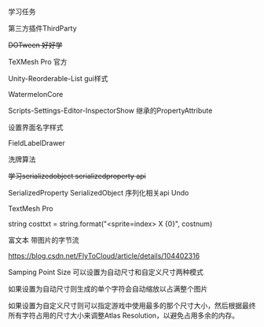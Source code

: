 学习任务

第三方插件ThirdParty

~~DOTween 好好学~~

TeXMesh Pro 官方

Unity-Reorderable-List gui样式

WatermelonCore 



Scripts-Settings-Editor-InspectorShow 继承的PropertyAttribute

设置界面名字样式

FieldLabelDrawer



洗牌算法

~~学习serializedobject serializedproperty api~~

SerializedProperty
SerializedObject
序列化相关api
Undo

TextMesh Pro

string costtxt = string.format("<sprite=index> X {0}", costnum)

富文本 带图片的字节流

https://blog.csdn.net/FlyToCloud/article/details/104402316

Samping Point Size 可以设置为自动尺寸和自定义尺寸两种模式

如果设置为自动尺寸则生成的单个字符会自动缩放以占满整个图片

如果设置为自定义尺寸则可以指定游戏中使用最多的那个尺寸大小，然后根据最终所有字符占用的尺寸大小来调整Atlas Resolution，以避免占用多余的内存。

